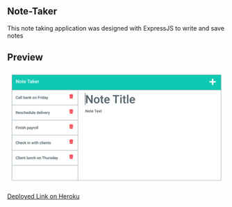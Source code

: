 ## Note-Taker


This note taking application was designed with ExpressJS to write and save notes


## Preview

<img src = "./Develop/public/assets/images/forReadMe.png" alt = "Website Preview" />  

<a href= "https://git.heroku.com/gnorzea-note-taker-app.git"> Deployed Link on Heroku</a>